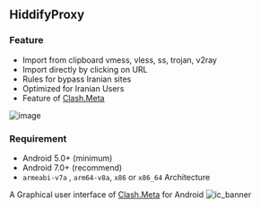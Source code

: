 ## HiddifyProxy

### Feature

- Import from clipboard vmess, vless, ss, trojan, v2ray 
- Import directly by clicking on URL
- Rules for bypass Iranian sites
- Optimized for Iranian Users
- Feature of [Clash.Meta](https://github.com/MetaCubeX/Clash.Meta)

![image](https://user-images.githubusercontent.com/114227601/209567492-a025b76d-394a-430a-ab5e-48eb4bc3e855.png)



### Requirement

- Android 5.0+ (minimum)
- Android 7.0+ (recommend)
- `armeabi-v7a` , `arm64-v8a`, `x86` or `x86_64` Architecture

A Graphical user interface of [Clash.Meta](https://github.com/MetaCubeX/Clash.Meta) for Android
![ic_banner](https://user-images.githubusercontent.com/114227601/209471246-93a29d3c-f930-4d2d-abf1-ae358cf614a2.png)
